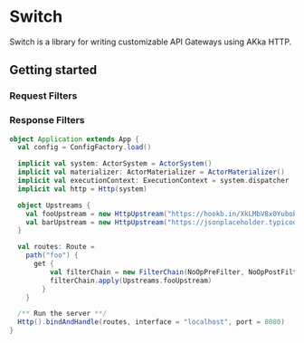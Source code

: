 # Switch

Switch is a library for writing customizable API Gateways using AKka HTTP.

## Getting started

### Request Filters

### Response Filters

```scala
object Application extends App {
  val config = ConfigFactory.load()

  implicit val system: ActorSystem = ActorSystem()
  implicit val materializer: ActorMaterializer = ActorMaterializer()
  implicit val executionContext: ExecutionContext = system.dispatcher
  implicit val http = Http(system)

  object Upstreams {
    val fooUpstream = new HttpUpstream("https://hookb.in/XkLMbV8x0YubobmZEm1m")
    val barUpstream = new HttpUpstream("https://jsonplaceholder.typicode.com/todos/1")
  }

  val routes: Route =
    path("foo") {
      get {
          val filterChain = new FilterChain(NoOpPreFilter, NoOpPostFilter)
          filterChain.apply(Upstreams.fooUpstream)
        }
    }

  /** Run the server **/
  Http().bindAndHandle(routes, interface = "localhost", port = 8080)
}

```
